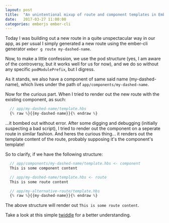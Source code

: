```yaml
---
layout: post
title:  "An unintentional mixup of route and component templates in Ember"
date:   2017-03-27 11:00:00
categories: emberjs ember-cli
---
```


Today I was building out a new route in a quite unspectacular way in our app, as per usual I simply generated a new route using the ember-cli generator `ember g route my-dashed-name`. 

Now, to make a little confession, we use the pod structure (yes, I am aware of the controversy, but it works well for us for now), and we do so without any specific `podModulePrefix`, but I digress.

As it stands, we also have a component of same said name (my-dashed-name), which lives under the path of `app/components/my-dashed-name`. 

Now for the curious part. When I tried to render out the new route with the existing component, as such:
```javascript
  // app/my-dashed-name/template.hbs
  {% raw %}{{my-dashed-name}}{% endraw %}
```
...it bombed out without error. After some digging and debugging (initially suspecting a bad script), I tried to render out the component on a seperate route in similar fashion. And heres the curious thing... it renders out the template content of the route, probably supposing it's the component's template!

So to clarify, if we have the following structure:

```javascript
  // app/components/my-dashed-name/template.hbs <- component
  This is some component content

  // app/my-dashed-name/template.hbs <- route
  This is some route content

  // app/my-alternative-route/template.hbs
  {% raw %}{{my-dashed-name}}{% endraw %}
```

The above structure will render out `This is some route content`.

Take a look at this simple [twiddle][twiddle] for a better understanding.

[twiddle]: https://ember-twiddle.com/894ffd93f67f7675b144d556b295c005?openFiles=application.template.hbs%2C
